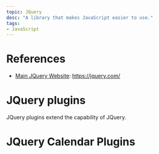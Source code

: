 ```yaml
---
topic: JQuery
desc: "A library that makes JavaScript easier to use."
tags:
- JavaScript
---
```




# References

* [Main JQuery Website](https://jquery.com/): <https://jquery.com/>

# JQuery plugins

JQuery plugins extend the capability of JQuery.   

# JQuery Calendar Plugins



